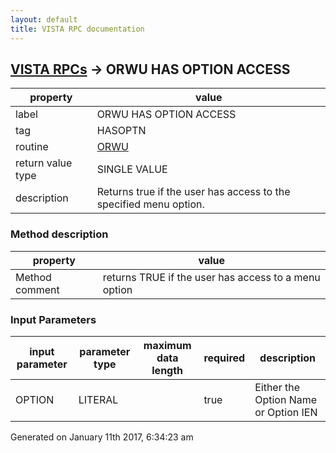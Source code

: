 ```yaml
---
layout: default
title: VISTA RPC documentation
---
```




## [VISTA RPCs](TableOfContent.md) &#8594; ORWU HAS OPTION ACCESS 

 property | value 
--- | --- 
 label | ORWU HAS OPTION ACCESS
 tag | HASOPTN
 routine | [ORWU](http://code.osehra.org/dox/Routine_ORWU_source.html)
 return value type | SINGLE VALUE
 description | Returns true if the user has access to the specified menu option.


### Method description

 property | value 
--- | --- 
 Method comment | returns TRUE if the user has access to a menu option

### Input Parameters

| input parameter | parameter type | maximum data length | required | description | 
| --- | --- | --- | --- | --- | 
| OPTION | LITERAL |  | true | Either the Option Name or Option IEN | 




Generated on January 11th 2017, 6:34:23 am